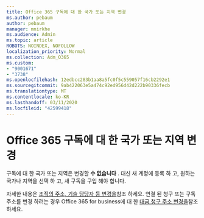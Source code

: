 ```yaml
---
title: Office 365 구독에 대 한 국가 또는 지역 변경
ms.author: pebaum
author: pebaum
manager: mnirkhe
ms.audience: Admin
ms.topic: article
ROBOTS: NOINDEX, NOFOLLOW
localization_priority: Normal
ms.collection: Adm_O365
ms.custom:
- "9001671"
- "3738"
ms.openlocfilehash: 12edbcc283b1aa8a5fc0f5c559057f16cb2292e1
ms.sourcegitcommit: 9ab422063e5a474c92ed956d42d222b90336fecb
ms.translationtype: MT
ms.contentlocale: ko-KR
ms.lasthandoff: 03/11/2020
ms.locfileid: "42599418"
---
```

# <a name="change-the-country-or-region-for-your-office-365-subscription"></a>Office 365 구독에 대 한 국가 또는 지역 변경

구독에 대 한 국가 또는 지역은 변경할 **수 없습니다** . 대신 새 계정에 등록 하 고, 원하는 국가나 지역을 선택 하 고, 새 구독을 구입 해야 합니다. 

자세한 내용은 [조직의 주소, 기술 담당자 등 변경을](https://docs.microsoft.com/microsoft-365/admin/manage/change-address-contact-and-more?view=o365-worldwide)참조 하세요. 연결 된 청구 또는 구독 주소를 변경 하려는 경우 Office 365 for business에 대 한 [대금 청구 주소 변경을](https://docs.microsoft.com/microsoft-365/commerce/billing-and-payments/change-your-billing-addresses?view=o365-worldwide)참조 하세요. 

